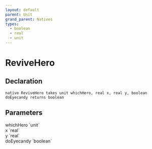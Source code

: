 ```yaml
---
layout: default
parent: Unit
grand_parent: Natives
types:
  - boolean
  - real
  - unit
---
```


# ReviveHero

## Declaration

```
native ReviveHero takes unit whichHero, real x, real y, boolean doEyecandy returns boolean
```

## Parameters
<dl>
  <dt>whichHero `unit`</dt>
  <dd></dd>

  <dt>x `real`</dt>
  <dd></dd>

  <dt>y `real`</dt>
  <dd></dd>

  <dt>doEyecandy `boolean`</dt>
  <dd></dd>
</dl>